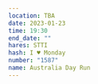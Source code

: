```yaml
---
location: TBA
date: 2023-01-23
time: 19:30
end_date: ""
hares: STTI
hash: I ♥ Monday
number: "1587"
name: Australia Day Run
---
```

